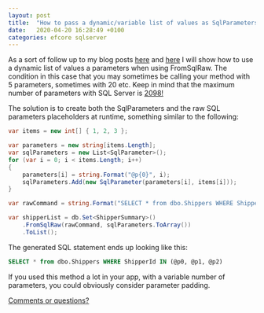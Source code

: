 ```yaml
---
layout: post
title:  "How to pass a dynamic/variable list of values as SqlParameters with FromSqlRaw in EF Core"
date:   2020-04-20 16:28:49 +0100
categories: efcore sqlserver
---
```

As a sort of follow up to my blog posts [here](https://erikej.github.io/efcore/sqlserver/2020/03/30/ef-core-cache-pollution.html) and [here](https://erikej.github.io/efcore/2020/04/06/query-non-table-classes-raw-sql.html) I will show how to use a dynamic list of values a parameters when using FromSqlRaw. The condition in this case that you may sometimes be calling your method with 5 parameters, sometimes with 20 etc. Keep in mind that the maximum number of parameters with SQL Server is [2098!](https://stackoverflow.com/questions/8050091/sqlcommand-maximum-parameters-exception-at-2099-parameters)

The solution is to create both the SqlParameters and the raw SQL parameters placeholders at runtime, something similar to the following:

```csharp
var items = new int[] { 1, 2, 3 };

var parameters = new string[items.Length];
var sqlParameters = new List<SqlParameter>();
for (var i = 0; i < items.Length; i++)
{
    parameters[i] = string.Format("@p{0}", i);
    sqlParameters.Add(new SqlParameter(parameters[i], items[i]));
}

var rawCommand = string.Format("SELECT * from dbo.Shippers WHERE ShipperId IN ({0})", string.Join(", ", parameters));

var shipperList = db.Set<ShipperSummary>()
    .FromSqlRaw(rawCommand, sqlParameters.ToArray())
    .ToList();
```
The generated SQL statement ends up looking like this:

```sql
SELECT * from dbo.Shippers WHERE ShipperId IN (@p0, @p1, @p2)
```

If you used this method a lot in your app, with a variable number of parameters, you could obviously consider parameter padding.

[Comments or questions?](https://github.com/ErikEJ/erikej.github.io/issues/4)
